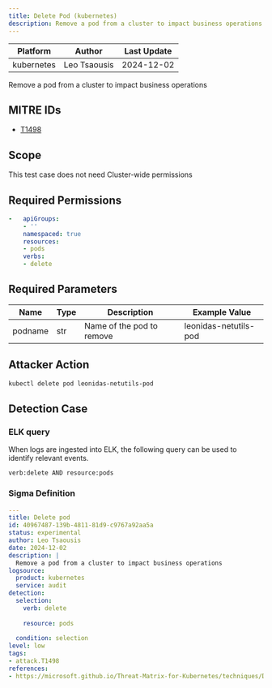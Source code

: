 ```yaml
---
title: Delete Pod (kubernetes)
description: Remove a pod from a cluster to impact business operations 
---
```


| Platform               | Author               | Last Update                 |
| ---------------------- | -------------------- | --------------------------- |
| kubernetes | Leo Tsaousis | 2024-12-02 |

Remove a pod from a cluster to impact business operations

## MITRE IDs

* [T1498](https://attack.mitre.org/techniques/T1498/)

## Scope 

This test case does not need Cluster-wide permissions

## Required Permissions

```yaml
-   apiGroups:
    - ''
    namespaced: true
    resources:
    - pods
    verbs:
    - delete

```

## Required Parameters

| Name       | Type                  | Description                  | Example Value          |
| ---------- | --------------------- | ---------------------------- | ---------------------- |
| podname | str | Name of the pod to remove | leonidas-netutils-pod |

## Attacker Action

```bash
kubectl delete pod leonidas-netutils-pod
```


## Detection Case

### ELK query

When logs are ingested into ELK, the following query can be used to identify relevant events.

```
verb:delete AND resource:pods
```

### Sigma Definition

```yaml
---
title: Delete pod
id: 40967487-139b-4811-81d9-c9767a92aa5a
status: experimental
author: Leo Tsaousis
date: 2024-12-02
description: |
  Remove a pod from a cluster to impact business operations
logsource:
  product: kubernetes
  service: audit
detection:
  selection:
    verb: delete
    
    resource: pods
    
  condition: selection
level: low
tags:
- attack.T1498
references:
- https://microsoft.github.io/Threat-Matrix-for-Kubernetes/techniques/Data%20destruction/

```